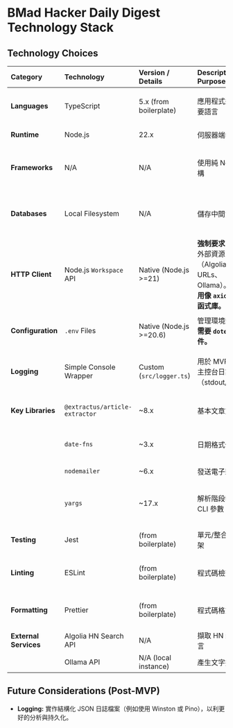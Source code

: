 # BMad Hacker Daily Digest Technology Stack

## Technology Choices

| Category              | Technology                     | Version / Details        | Description / Purpose                                                                                      | Justification (Optional)                           |
| :-------------------- | :----------------------------- | :----------------------- | :--------------------------------------------------------------------------------------------------------- | :------------------------------------------------- |
| **Languages**         | TypeScript                     | 5.x (from boilerplate)   | 應用程式邏輯的主要語言                                                                                       | Required by boilerplate , strong typing            |
| **Runtime**           | Node.js                        | 22.x                     | 伺服器端執行環境                                                                                            | Required by PRD                                    |
| **Frameworks**        | N/A                            | N/A                      | 使用純 Node.js 結構                                                                                         | Boilerplate provides structure; framework overkill |
| **Databases**         | Local Filesystem               | N/A                      | 儲存中間資料工件                                                                                            | Required by PRD ; No database needed for MVP       |
| **HTTP Client**       | Node.js `Workspace` API        | Native (Node.js >=21)    | **強制要求：** 擷取外部資源（Algolia、URLs、Ollama）。**請勿使用像 `axios` 這類的函式庫。**                     | Required by PRD                                    |
| **Configuration**     | `.env` Files                   | Native (Node.js >=20.6)  | 管理環境變數。**不需要 `dotenv` 套件。**                                                                    | Standard practice; Native support                  |
| **Logging**           | Simple Console Wrapper         | Custom (`src/logger.ts`) | 用於 MVP 的基本主控台日誌（stdout/stderr）                                                                    | 滿足 PRD「基本日誌」需求；最小依賴                      |
| **Key Libraries**     | `@extractus/article-extractor` | ~8.x                     | 基本文章文字擷取                                                                                            | 專注且簡單的 MVP 擷取函式庫                            |
|                       | `date-fns`                     | ~3.x                     | 日期格式化與操作                                                                                            | 用於日期標記目錄/時間戳的乾淨 API                       |
|                       | `nodemailer`                   | ~6.x                     | 發送電子郵件摘要                                                                                            | Required by PRD                                    |
|                       | `yargs`                        | ~17.x                    | 解析階段執行器的 CLI 參數                                                                                   | 處理像 `--dry-run` 這類的階段執行器選項                  |
| **Testing**           | Jest                           | (from boilerplate)       | 單元/整合測試框架                                                                                            | Provided by boilerplate; standard                  |
| **Linting**           | ESLint                         | (from boilerplate)       | 程式碼檢查                                                                                                  | Provided by boilerplate; ensures code quality      |
| **Formatting**        | Prettier                       | (from boilerplate)       | 程式碼格式化                                                                                                | Provided by boilerplate; ensures consistency       |
| **External Services** | Algolia HN Search API          | N/A                      | 擷取 HN 新聞與留言                                                                                          | Required by PRD                                    |
|                       | Ollama API                     | N/A (local instance)     | 產生文字摘要                                                                                                | Required by PRD                                    |

## Future Considerations (Post-MVP)

- **Logging:** 實作結構化 JSON 日誌檔案（例如使用 Winston 或 Pino），以利更好的分析與持久化。
